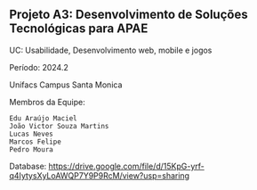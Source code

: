 ## Projeto A3: Desenvolvimento de Soluções Tecnológicas para APAE
UC: Usabilidade, Desenvolvimento web, mobile e jogos

Período: 2024.2

Unifacs Campus Santa Monica

Membros da Equipe:
```
Edu Araújo Maciel
João Victor Souza Martins
Lucas Neves
Marcos Felipe
Pedro Moura
```
Database: https://drive.google.com/file/d/15KpG-yrf-q4IytysXyLoAWQP7Y9P9RcM/view?usp=sharing
